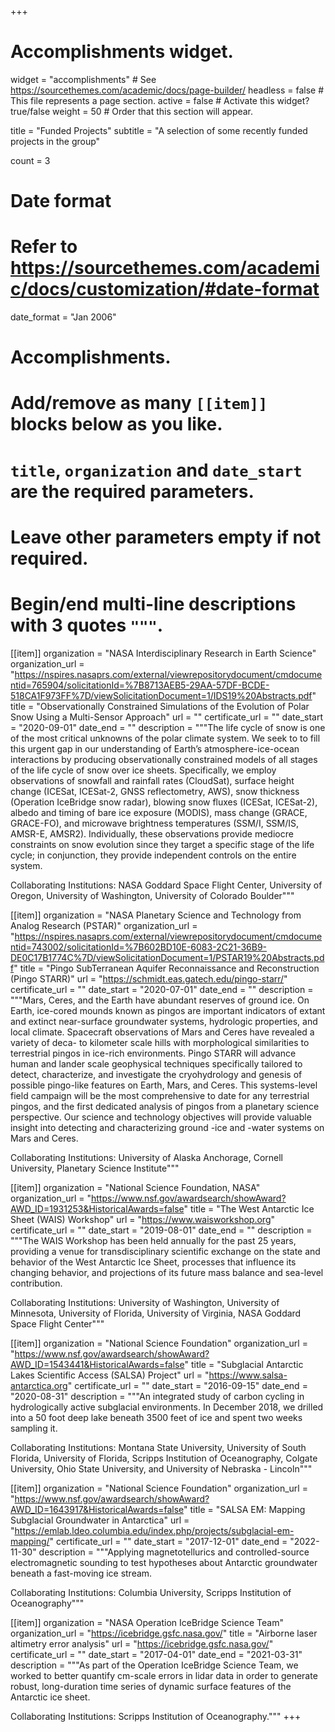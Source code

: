 +++
# Accomplishments widget.
widget = "accomplishments"  # See https://sourcethemes.com/academic/docs/page-builder/
headless = false  # This file represents a page section.
active = false  # Activate this widget? true/false
weight = 50  # Order that this section will appear.

title = "Funded Projects"
subtitle = "A selection of some recently funded projects in the group"

count = 3

# Date format
#   Refer to https://sourcethemes.com/academic/docs/customization/#date-format
date_format = "Jan 2006"

# Accomplishments.
#   Add/remove as many `[[item]]` blocks below as you like.
#   `title`, `organization` and `date_start` are the required parameters.
#   Leave other parameters empty if not required.
#   Begin/end multi-line descriptions with 3 quotes `"""`.

[[item]]
  organization = "NASA Interdisciplinary Research in Earth Science"
  organization_url = "https://nspires.nasaprs.com/external/viewrepositorydocument/cmdocumentid=765904/solicitationId=%7B8713AEB5-29AA-57DF-BCDE-518CA1F973FF%7D/viewSolicitationDocument=1/IDS19%20Abstracts.pdf"
  title = "Observationally Constrained Simulations of the Evolution of Polar Snow Using a Multi-Sensor Approach"
  url = ""
  certificate_url = ""
  date_start = "2020-09-01"
  date_end = ""
  description = """The life cycle of snow is one of the most critical unknowns of the polar climate system. We seek to to fill this urgent gap in our understanding of Earth’s atmosphere-ice-ocean interactions by producing observationally constrained models of all stages of the life cycle of snow over ice sheets. Specifically, we employ observations of snowfall and rainfall rates (CloudSat), surface height change (ICESat, ICESat-2, GNSS reflectometry, AWS), snow thickness (Operation IceBridge snow radar), blowing snow fluxes (ICESat, ICESat-2), albedo and timing of bare ice exposure (MODIS), mass change (GRACE, GRACE-FO), and microwave brightness temperatures (SSM/I, SSM/IS, AMSR-E, AMSR2). Individually, these observations provide mediocre constraints on snow evolution since they target a specific stage of the life cycle; in conjunction, they provide independent controls on the entire system. 
  
  Collaborating Institutions: NASA Goddard Space Flight Center, University of Oregon, University of Washington, University of Colorado Boulder"""
  
  
[[item]]
  organization = "NASA Planetary Science and Technology from Analog Research (PSTAR)"
  organization_url = "https://nspires.nasaprs.com/external/viewrepositorydocument/cmdocumentid=743002/solicitationId=%7B602BD10E-6083-2C21-36B9-DE0C17B1774C%7D/viewSolicitationDocument=1/PSTAR19%20Abstracts.pdf"
  title = "Pingo SubTerranean Aquifer Reconnaissance and Reconstruction (Pingo STARR)"
  url = "https://schmidt.eas.gatech.edu/pingo-starr/"
  certificate_url = ""
  date_start = "2020-07-01"
  date_end = ""
  description = """Mars, Ceres, and the Earth have abundant reserves of ground ice. On Earth, ice-cored mounds known as pingos are important indicators of extant and extinct near-surface groundwater systems, hydrologic properties, and local climate. Spacecraft observations of Mars and Ceres have revealed a variety of deca- to kilometer scale hills with morphological similarities to terrestrial pingos in ice-rich environments. Pingo STARR will advance human and lander scale geophysical techniques specifically tailored to detect, characterize, and investigate the cryohydrology and genesis of possible pingo-like features on Earth, Mars, and Ceres. This systems-level field campaign will be the most comprehensive to date for any terrestrial pingos, and the first dedicated analysis of pingos from a planetary science perspective. Our science and technology objectives will provide valuable insight into detecting and characterizing ground -ice and -water systems on Mars and Ceres. 
  
  Collaborating Institutions: University of Alaska Anchorage, Cornell University, Planetary Science Institute"""

[[item]]
  organization = "National Science Foundation, NASA"
  organization_url = "https://www.nsf.gov/awardsearch/showAward?AWD_ID=1931253&HistoricalAwards=false"
  title = "The West Antarctic Ice Sheet (WAIS) Workshop"
  url = "https://www.waisworkshop.org"
  certificate_url = ""
  date_start = "2019-08-01"
  date_end = ""
  description = """The WAIS Workshop has been held annually for the past 25 years, providing a venue for transdisciplinary scientific exchange on the state and behavior of the West Antarctic Ice Sheet, processes that influence its changing behavior, and projections of its future mass balance and sea-level contribution. 
  
  Collaborating Institutions: University of Washington, University of Minnesota, University of Florida, University of Virginia, NASA Goddard Space Flight Center"""
  
  
[[item]]
  organization = "National Science Foundation"
  organization_url = "https://www.nsf.gov/awardsearch/showAward?AWD_ID=1543441&HistoricalAwards=false"
  title = "Subglacial Antarctic Lakes Scientific Access (SALSA) Project"
  url = "https://www.salsa-antarctica.org"
  certificate_url = ""
  date_start = "2016-09-15"
  date_end = "2020-08-31"
  description = """An integrated study of carbon cycling in hydrologically active subglacial environments. In December 2018, we drilled into a 50 foot deep lake beneath 3500 feet of ice and spent two weeks sampling it. 
  
  Collaborating Institutions: Montana State University, University of South Florida, University of Florida, Scripps Institution of Oceanography, Colgate University, Ohio State University, and University of Nebraska - Lincoln"""

[[item]]
  organization = "National Science Foundation"
  organization_url = "https://www.nsf.gov/awardsearch/showAward?AWD_ID=1643917&HistoricalAwards=false"
  title = "SALSA EM: Mapping Subglacial Groundwater in Antarctica"
  url = "https://emlab.ldeo.columbia.edu/index.php/projects/subglacial-em-mapping/"
  certificate_url = ""
  date_start = "2017-12-01"
  date_end = "2022-11-30"
  description = """Applying magnetotellurics and controlled-source electromagnetic sounding to test hypotheses about Antarctic groundwater  beneath a fast-moving ice stream. 
  
  Collaborating Institutions: Columbia University, Scripps Institution of Oceanography"""
  
[[item]]
  organization = "NASA Operation IceBridge Science Team"
  organization_url = "https://icebridge.gsfc.nasa.gov/"
  title = "Airborne laser altimetry error analysis"
  url = "https://icebridge.gsfc.nasa.gov/"
  certificate_url = ""
  date_start = "2017-04-01"
  date_end = "2021-03-31"
  description = """As part of the Operation IceBridge Science Team, we worked to better quantify cm-scale errors in lidar data in order to generate robust, long-duration time series of dynamic surface features of the Antarctic ice sheet. 
  
  Collaborating Institutions: Scripps Institution of Oceanography."""
+++
